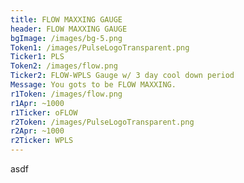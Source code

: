 ```yaml
---
title: FLOW MAXXING GAUGE
header: FLOW MAXXING GAUGE
bgImage: /images/bg-5.png
Token1: /images/PulseLogoTransparent.png
Ticker1: PLS
Token2: /images/flow.png
Ticker2: FLOW-WPLS Gauge w/ 3 day cool down period
Message: You gots to be FLOW MAXXING.
r1Token: /images/flow.png
r1Apr: ~1000
r1Ticker: oFLOW
r2Token: /images/PulseLogoTransparent.png
r2Apr: ~1000
r2Ticker: WPLS
---
```

a﻿sdf